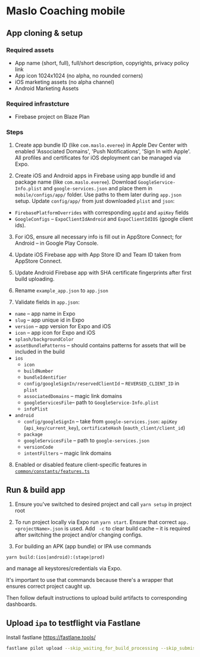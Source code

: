 # Maslo Coaching mobile

## App cloning & setup

### Required assets

* App name (short, full), full/short description, copyrights, privacy policy link
* App icon 1024x1024 (no alpha, no rounded corners)
* iOS marketing assets (no alpha channel)
* Android Marketing Assets

### Required infrastcture

* Firebase project on Blaze Plan

### Steps

1. Create app bundle ID (like `com.maslo.everee`) in Apple Dev Center with enabled 'Associated Domains', 'Push Notifications', 'Sign In with Apple'.
All profiles and certificates for iOS deployment can be managed via Expo.

2. Create iOS and Android apps in Firebase using app bundle id and package name (like `com.maslo.everee`). Download `GoogleService-Info.plist` and `google-services.json` and place them in `mobile/configs/app/` folder. Use paths to them later during `app.json` setup.
Update `config/app/` from just downloaded `plist` and `json`:
 * `FirebasePlatformOverrides` with corresponding `appId` and `apiKey` fields
 * `GoogleConfigs` – `ExpoClientIdAndroid` and `ExpoClientIdIOS` (google client ids).

3. For iOS, ensure all necessary info is fill out in AppStore Connect; for Android – in Google Play Console.

4. Update iOS Firebase app with App Store ID and Team ID taken from AppStore Connect.
5. Update Android Firebase app with SHA certificate fingerprints after first build uploading.

6. Rename `example_app.json` to `app.json`

7. Validate fields in `app.json`:

* `name` – app name in Expo
* `slug` – app unique id in Expo
* `version` – app version for Expo and iOS
* `icon` – app icon for Expo and iOS
* `splash/backgroundColor`
* `assetBundlePatterns` – should contains patterns for assets that will be included in the build
* `ios`
    * `icon`
    * `buildNumber`
    * `bundleIdentifier`
    * `config/googleSignIn/reservedClientId` – `REVERSED_CLIENT_ID` in `plist`
    * `associatedDomains` – magic link domains
    * `googleServicesFile`– path to `GoogleService-Info.plist`
    * `infoPlist`
* `android`
    * `config/googleSignIn` – take from `google-services.json`: `apiKey` (`api_key/current_key`), `certificateHash` (`oauth_client/client_id`)
    * `package`
    * `googleServicesFile` – path to `google-services.json`
    * `versionCode`
    * `intentFilters` – magic link domains

8. Enabled or disabled feature client-specific features in [`common/constants/features.ts`](../common/constants/features.ts)

## Run & build app

1. Ensure you've switched to desired project and call `yarn setup` in project root
2. To run project locally via Expo run `yarn start`. Ensure that correct `app.<projectName>.json` is used. Add ` -c` to clear build cache – it is required after switching the project and/or changing configs.

3. For building an APK (app bundle) or IPA use commands

```
yarn build:(ios|android):(stage|prod)
```

and manage all keystores/credentials via Expo.

It's important to use that commands because there's a wrapper that ensures correct project caught up.

Then follow default instructions to upload build artifacts to corresponding dashboards.

## Upload `ipa` to testflight via Fastlane

Install fastlane https://fastlane.tools/

```bash
fastlane pilot upload --skip_waiting_for_build_processing --skip_submission --ipa 'path/to/ipa'
```
